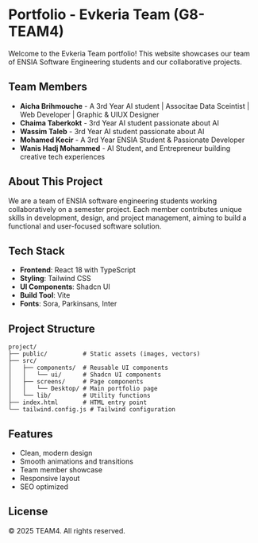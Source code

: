 # Portfolio - Evkeria Team (G8-TEAM4)

Welcome to the Evkeria Team portfolio! This website showcases our team of ENSIA Software Engineering students and our collaborative projects.

## Team Members

- **Aicha Brihmouche** - A 3rd Year AI student | Associtae Data Sceintist | Web Developer | Graphic & UIUX Designer
- **Chaima Taberkokt** - 3rd Year AI student passionate about AI
- **Wassim Taleb** - 3rd Year AI student passionate about AI
- **Mohamed Kecir** - A 3rd Year ENSIA Student & Passionate Developer
- **Wanis Hadj Mohammed** - AI Student, and Entrepreneur building creative tech experiences 

## About This Project

We are a team of ENSIA software engineering students working collaboratively on a semester project. Each member contributes unique skills in development, design, and project management, aiming to build a functional and user-focused software solution.

## Tech Stack

- **Frontend**: React 18 with TypeScript
- **Styling**: Tailwind CSS
- **UI Components**: Shadcn UI
- **Build Tool**: Vite
- **Fonts**: Sora, Parkinsans, Inter


## Project Structure

```
project/
├── public/          # Static assets (images, vectors)
├── src/
│   ├── components/  # Reusable UI components
│   │   └── ui/      # Shadcn UI components
│   ├── screens/     # Page components
│   │   └── Desktop/ # Main portfolio page
│   └── lib/         # Utility functions
├── index.html       # HTML entry point
└── tailwind.config.js # Tailwind configuration
```

## Features

- Clean, modern design
- Smooth animations and transitions
- Team member showcase
- Responsive layout
- SEO optimized

## License

© 2025 TEAM4. All rights reserved.
